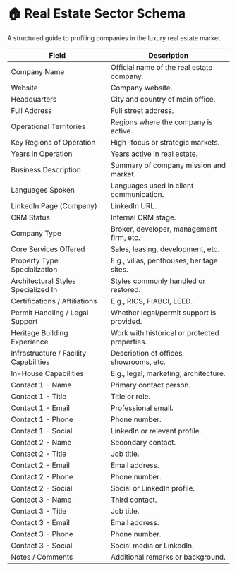 # 🏠 Real Estate Sector Schema

A structured guide to profiling companies in the luxury real estate market.

| **Field** | **Description** |
|----------|-----------------|
| Company Name | Official name of the real estate company. |
| Website | Company website. |
| Headquarters | City and country of main office. |
| Full Address | Full street address. |
| Operational Territories | Regions where the company is active. |
| Key Regions of Operation | High-focus or strategic markets. |
| Years in Operation | Years active in real estate. |
| Business Description | Summary of company mission and market. |
| Languages Spoken | Languages used in client communication. |
| LinkedIn Page (Company) | LinkedIn URL. |
| CRM Status | Internal CRM stage. |
| Company Type | Broker, developer, management firm, etc. |
| Core Services Offered | Sales, leasing, development, etc. |
| Property Type Specialization | E.g., villas, penthouses, heritage sites. |
| Architectural Styles Specialized In | Styles commonly handled or restored. |
| Certifications / Affiliations | E.g., RICS, FIABCI, LEED. |
| Permit Handling / Legal Support | Whether legal/permit support is provided. |
| Heritage Building Experience | Work with historical or protected properties. |
| Infrastructure / Facility Capabilities | Description of offices, showrooms, etc. |
| In-House Capabilities | E.g., legal, marketing, architecture. |
| Contact 1 - Name | Primary contact person. |
| Contact 1 - Title | Title or role. |
| Contact 1 - Email | Professional email. |
| Contact 1 - Phone | Phone number. |
| Contact 1 - Social | LinkedIn or relevant profile. |
| Contact 2 - Name | Secondary contact. |
| Contact 2 - Title | Job title. |
| Contact 2 - Email | Email address. |
| Contact 2 - Phone | Phone number. |
| Contact 2 - Social | Social or LinkedIn profile. |
| Contact 3 - Name | Third contact. |
| Contact 3 - Title | Job title. |
| Contact 3 - Email | Email address. |
| Contact 3 - Phone | Phone number. |
| Contact 3 - Social | Social media or LinkedIn. |
| Notes / Comments | Additional remarks or background. |
